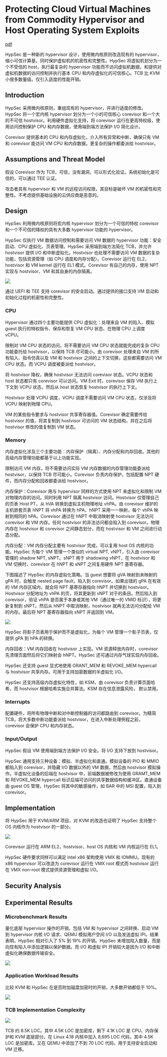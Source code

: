 # Protecting Cloud Virtual Machines from Commodity Hypervisor and Host Operating System Exploits

[pdf](%5BUSENIX%202019%5D%20Protecting%20Cloud%20Virtual%20Machines%20from%20Hypervisor%20and%20Host%20Operating%20System.pdf)

HypSec 是一种新的 hypervisor 设计，使用微内核原则改造现有的 hypervisor，缩小可信计算基，同时保护虚拟机的机密性和完整性。HypSec 将虚拟机划分为一个不受信的 host，执行最复杂的 hypervisor 功能而不访问虚拟机数据，和提供对虚拟机数据的访问控制并执行基本 CPU 和内存虚拟化的可信核心。TCB 比 KVM 小很多数量级。仅引入适度的性能开销。

## Introduction

HypSec 采用微内核原则，重组现有的 hypervisor，并进行适度的修改。HypSec 将一个宏内核 hypervisor 划分为一个小的可信核心 corevisor 和一个大的不可信 hostvisor。利用硬件虚拟化支持，将 corevisor 运行在更高特权级，使用访问控制保护 CPU 和内存数据，使用端到端方法保护 I/O 简化设计。

Corevisor 提供基本的 CPU 和内存虚拟化，介入所有异常和中断，确保只有 VM 和 corevisor 能访问 VM CPU 和内存数据。更复杂的操作都委派给 hostvisor。

## Assumptions and Threat Model

假设 Corevisor 作为 TCB，可信，没有漏洞，可以形式化验证。系统初始化是可信的，可以通过 TEE 认证。

攻击者具有 hypervisor 和 VM 的远程访问权限，其目标是破坏 VM 的机密性和完整性。不考虑提供基础设施的云供应商是恶意的。

## Design

HypSec 利用微内核原则将宏内核 hypervisor 划分为一个可信的特权 corevisor 和一个不可信的降权的具有大多数 hypervisor 功能的 hypervisor。

HypSec 仅执行 VM 数据访问控制和需要访问 VM 数据的 hypervisor 功能：安全启动、CPU 虚拟化、页表管理。HypSec 采用端到端方法简化 TCB，并允许 hostvisor 提供 I/O 和中断虚拟化。Hostvisor 也处理不需要访问 VM 数据的复杂功能，包括资源管理（如 CPU 调度和内存分配）。Corevisor 运行在 EL2，hostvisor 和 VM kernel 运行在 EL1 模式。Corevisor 有自己的内存，使用 NPT 实现与 hostvisor、VM 和其自身的内存隔离。

![](images/hypsec.assets/image-20220216183646.png)

通过 UEFI 和 TEE 支持 corevisor 的安全启动。通过提供的接口支持 VM 启动和初始化过程的机密性和完整性。

### CPU

Hypervisor 通过四个主要功能提供 CPU 虚拟化：处理来自 VM 的陷入、模拟 guest 执行的特权指令、保存和恢复 VM CPU 状态、在物理 CPU 上调度 vCPU。

限制对 VM CPU 状态的访问，将不需要访问 VM CPU 状态就能完成的复杂 CPU 功能委托给 hostvisor，以保持 TCB 尽可能小。由 corevisor 处理来自 VM 的所有陷入、指令仿真以及 VM 和 hostvisor 之间的上下文切换，这些都需要访问 VM CPU 状态。而 VCPU 调度被委派给 hostvisor。

将 hostvisor 降权，确保 hostvisor 无法访问 corevisor 状态。VCPU 状态和 host 状态都只有 corevisor 可以访问。VM Exit 时，corevisor 保存 VM 执行上下文到 VCPU 状态，然后从 host 状态恢复 hostvisor 的执行上下文。

Hostvisor 处理 VCPU 调度，VCPU 调度不需要访问 VM CPU 状态，仅涉及将 VCPU 映射到物理 CPU。

VM 的某些指令要求与 hostvisor 共享寄存器值。Corevisor 确定需要传给 hostvisor 的值，将其复制到 hostvisor 可访问的 VM 状态结构，并在之后将 hostvisor 修改的值复制到 VM 状态。

### Memory

内存虚拟化涉及三个主要功能：内存保护（隔离）、内存分配和内存回收。其他的高级内存管理功能都基于以上功能实现。

限制访问 VM 内存，将不需要访问实际 VM 内存数据的内存管理功能委派给 hostvisor，以保持 TCB 尽可能小。Corevisor 负责内存保护，包括配置 NPT 硬件，而内存分配和回收都委派给 hostvisor。

内存保护：Corevisor 用与 hypervisor 同样的方式使用 NPT 来虚拟化和限制 VM 对物理内存的访问。同时利用 NPT 隔离 hostvisor 访问。Hostvisor 仅管理自己的页表 Host PT，从 hVA 转换到虚拟主机物理地址 vhPA。由 corevisor 维护的主机嵌套页表 hNPT 将 vhPA 转换为 hPA，hNPT 采用一一映射，每个 vhPA 映射到相同的 hPA。Corevisor 通过在 hNPT 中取消映射使 hostvisor 无法访问 corevisor 和 VM 内存。任何 hostvisor 的非法访问都会陷入到 corevisor。物理内存在 hostvisor 和 corevisor 之间静态划分，而在 hostvisor 和 VM 之间进行动态分配。

内存分配：VM 内存分配主要有 hostvisor 完成，可以复用 host OS 内核的功能。HypSec 为每个 VM 管理一个类似的 virtual NPT, vNPT，引入由 corevisor 管理的 shadow NPT, sNPT。sNPT 用于 shadowing vNPT，在 hostvisor 和 VM 切换时，corevisor 在 hNPT 和 sNPT 之间复用硬件 NPT 基寄存器。

下图描述了 HypSec 的内存虚拟化策略。当 guest 想要将 gVA 映射到未映射的 gPA 时，会触发 nested page fault，陷入到 corevisor。如果出错的 gPA 在有效的 VM 内存区域内，就会将 NPT 基寄存器指向 hNPT 并切换到 hostvisor。Hostvisor 分配地址为 vhPA 的页，将其更新到 vNPT 对于的条目。然后陷入到 corevisor，验证 vhPA 是否属于本身或其他 VM（通过唯一的 VMID 标识），将更新复制到 sNPT。然后从 hNPT 中取消映射，hostvisor 就再无法访问分配给 VM 的内存。最后将 NPT 基寄存器指向 sNPT 并返回到 VM。

![](images/hypsec.assets/image-20220216193152.png)

HypSec 将影子页表用于保护而不是虚拟化，为每个 VM 管理一个影子页表，仅提供 gPA 到 hPA 的转换。

内存回收：VM 内存回收在 hostvisor 上实现。VM 资源释放内存时，corevisor 先清理页面然后将它们映射会 hNPT。HypSec 还可通过内存气球实现内存回收。

HypSec 还支持 guest 显式地使用 GRANT_MEM 和 REVOKE_MEM hypercall 与 hostvisor 共享内存。可用于支持加密数据的半虚拟化 I/O。

HypSec 还支持高级内存虚拟化特性，如 KSM，由 corevisor 负责计算页面哈希，而 hostvisor 根据哈希实施合并算法。KSM 存在信息泄露风险， 默认禁用。

### Interrupts

配置硬件，将所有物理中断和对中断控制器的访问都路由到 corevisor。为精简 TCB，将大多数中断功能委派给 hostvisor，在进入中断处理例程之前，corevisor 会保护 CPU 和内存状态。

### Input/Output

HypSec 假设 VM 使用端到端方法保护 I/O 安全。将 I/O 支持下放到 hostvisor。

HypSec 通用支持三种设备：模拟、半虚拟化和直通。模拟设备的 PIO 和 MMIO 都陷入到 corevisor，并隐藏 I/O 数据以外的 VM 数据，然后由 hostvisor 模拟操作。半虚拟化设备的后端在 hostvisor 中，前端数据被修改为使用 GRAMT_MEM 和 REVOKE_MEM hypercall 标识后端可访问的共享数据结构和缓冲区。直通设备由 guest OS 管理，HypSec 将其中的敏感操作，如 BAR 中的 MSI 配置，陷入到 corevisor。

## Implementation

将 HypSec 用于 KVM/ARM 项目，对 KVM 的改造也证明了 HypSec 支持整个 OS 内核作为 hostvisor 的一部分。

![](images/hypsec.assets/image-20220216204100.png)

Corevisor 运行在 ARM EL2，hostvisor、host OS 内核和 VM 内核运行在 EL1。

HypSec 硬件要求同样可以满足 Intel x86 架构使用 VMX 和 IOMMU。现有的 x86 hypervisor 可以改造为 corevisor 运行在 VMX root 模式而 hostvisor 运行在 VMX non-root 模式提供资源管理和虚拟 I/O。

## Security Analysis

## Experimental Results

### Microbenchmark Results

量化底层 hypervisor 操作的开销，包括 VM 和 hypervisor 之间转换、启动 VM 到 hypervisor 内核 I/O 请求、QEMU 模拟用户空间 I/O 以及发送虚拟 IPI。结果表明，HypSec 相对引入了 5% 到 19% 的开销。HypSec 未增加陷入数量，而是向现有陷入中添加逻辑以保护数据。而 I/O 和虚拟 IPI 开销较大是因为 I/O 和中断虚拟化确保数据传输安全。

![](images/hypsec.assets/image-20220216205314.png)

### Application Workload Results

比较 KVM 和 HypSec 在是否附加磁盘加密时的开销，大多数开销都低于 10%。

![](images/hypsec.assets/image-20220216205935.png)

### TCB Implementation Complexity

![](images/hypsec.assets/image-20220216210008.png)

TCB 约 8.5K LOC。其中 4.5K LOC 是加密库，剩下 4.1K LOC 是 CPU、内存保护和 KVM 底层部分。在 Linux 4.18 内核中加入 8,695 LOC 代码，其中 4.5K LOC 是加密库。又在 QEMU 中添加了不到 70 LOC 代码，用于支持安全启动和 VM 迁移。


